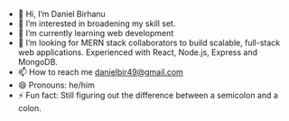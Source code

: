 - 👋 Hi, I’m Daniel Birhanu
- 👀 I’m interested in broadening my skill set.
- 🌱 I’m currently learning web development
- 💞️ I’m looking for MERN stack collaborators to build scalable, full-stack web applications. Experienced with React, Node.js, Express and MongoDB.
- 📫 How to reach me danielbir49@gmail.com
- 😄 Pronouns: he/him
- ⚡ Fun fact: Still figuring out the difference between a semicolon and a colon.

<!---
danielbirhanu/danielbirhanu is a ✨ special ✨ repository because its `README.md` (this file) appears on your GitHub profile.
You can click the Preview link to take a look at your changes.
--->
